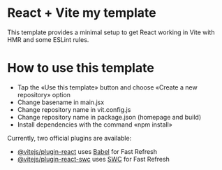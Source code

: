# React + Vite my template

This template provides a minimal setup to get React working in Vite with HMR and some ESLint rules.

# How to use this template

- Tap the «Use this template» button and choose «Create a new repository» option
- Change basename in main.jsx
- Change repository name in vit.config.js
- Change repository name in package.json (homepage and build)
- Install dependencies with the command «npm install»

Currently, two official plugins are available:

- [@vitejs/plugin-react](https://github.com/vitejs/vite-plugin-react/blob/main/packages/plugin-react/README.md) uses [Babel](https://babeljs.io/) for Fast Refresh
- [@vitejs/plugin-react-swc](https://github.com/vitejs/vite-plugin-react-swc) uses [SWC](https://swc.rs/) for Fast Refresh
